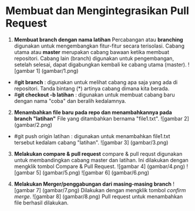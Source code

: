 # Membuat dan Mengintegrasikan Pull Request

1. **Membuat branch dengan nama latihan**
Percabangan atau **branching** digunakan untuk mengembangkan fitur-fitur secara terisolasi. Cabang utama atau **master** merupakan cabang bawaan ketika membuat repositori. Cabang lain (branch) digunakan untuk pengembangan, setelah selesai, dapat digabungkan kembali ke cabang utama (master).
![gambar 1] (gambar/1.png)
- #**git branch** : digunakan untuk melihat cabang apa saja yang ada di repositori. 
Tanda bintang (*) artinya cabang dimana kita berada.
- #**git checkout -b latihan** : digunakan untuk membuat cabang baru dengan nama "coba" dan beralih kedalamnya. 
2. **Menambahkan file baru pada repo dan menambahkannya pada branch "latihan"**
File yang ditambahkan bernama "file1.txt".
![gambar 2] (gambar/2.png)
- #git push origin latihan : digunakan untuk menambahkan file1.txt tersebut kedalam cabang "latihan".
![gambar 3] (gambar/3.png)
3. **Melakukan compare & pull request**
compare & pull requst digunakan untuk membandingkan cabang master dan latihan. Ini dilakukan dengan mengklik tombol Compare & Pull Request.
![gambar 4] (gambar/4.png)
![gambar 5] (gambar/5.png)
![gambar 6] (gambar/6.png)

4. **Melakukan Merger/penggabungan dari masing-masing branch**
![gambar 7] (gambar/7.png)
Dilakukan dengan mengklik tombol *confirm merge*.
![gambar 8] (gambar/8.png)
Pull request untuk menambahkan file berhasil dilakukan.



